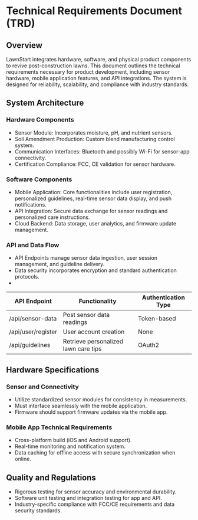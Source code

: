 # Technical Requirements Document (TRD)
## Overview
LawnStart integrates hardware, software, and physical product components to revive post-construction lawns. This document outlines the technical requirements necessary for product development, including sensor hardware, mobile application features, and API integrations. The system is designed for reliability, scalability, and compliance with industry standards.

## System Architecture
### Hardware Components
- Sensor Module: Incorporates moisture, pH, and nutrient sensors.
- Soil Amendment Production: Custom blend manufacturing control system.
- Communication Interfaces: Bluetooth and possibly Wi-Fi for sensor-app connectivity.
- Certification Compliance: FCC, CE validation for sensor hardware.
  
### Software Components
- Mobile Application: Core functionalities include user registration, personalized guidelines, real-time sensor data display, and push notifications.
- API Integration: Secure data exchange for sensor readings and personalized care instructions.
- Cloud Backend: Data storage, user analytics, and firmware update management.
  
### API and Data Flow
- API Endpoints manage sensor data ingestion, user session management, and guideline delivery.
- Data security incorporates encryption and standard authentication protocols.
- <Add detailed API authentication flow here>

| API Endpoint               | Functionality                             | Authentication Type  |
|----------------------------|-------------------------------------------|----------------------|
| /api/sensor-data           | Post sensor data readings                 | Token-based          |
| /api/user/register         | User account creation                     | None                 |
| /api/guidelines            | Retrieve personalized lawn care tips      | OAuth2               |

## Hardware Specifications
### Sensor and Connectivity
- Utilize standardized sensor modules for consistency in measurements.
- Must interface seamlessly with the mobile application.
- Firmware should support firmware updates via the mobile app.

### Mobile App Technical Requirements
- Cross-platform build (iOS and Android support).
- Real-time monitoring and notification system.
- Data caching for offline access with secure synchronization when online.

## Quality and Regulations
- Rigorous testing for sensor accuracy and environmental durability.
- Software unit testing and integration testing for app and API.
- Industry-specific compliance with FCC/CE requirements and data security standards.